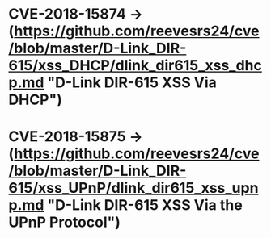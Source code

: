 # CVE-2018-15874 -> (https://github.com/reevesrs24/cve/blob/master/D-Link_DIR-615/xss_DHCP/dlink_dir615_xss_dhcp.md "D-Link DIR-615 XSS Via DHCP")
# CVE-2018-15875 -> (https://github.com/reevesrs24/cve/blob/master/D-Link_DIR-615/xss_UPnP/dlink_dir615_xss_upnp.md "D-Link DIR-615 XSS Via the UPnP Protocol")
